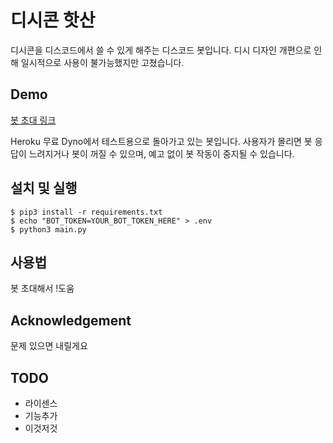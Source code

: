 # 디시콘 핫산
디시콘을 디스코드에서 쓸 수 있게 해주는 디스코드 봇입니다.
디시 디자인 개편으로 인해 일시적으로 사용이 불가능했지만 고쳤습니다.

## Demo
[봇 초대 링크](https://discordapp.com/oauth2/authorize?&client_id=464437182887886850&scope=bot&permissions=101376)

Heroku 무료 Dyno에서 테스트용으로 돌아가고 있는 봇입니다. 사용자가 몰리면 봇 응답이 느려지거나 봇이 꺼질 수 있으며, 예고 없이 봇 작동이 중지될 수 있습니다. 

## 설치 및 실행
```
$ pip3 install -r requirements.txt
$ echo "BOT_TOKEN=YOUR_BOT_TOKEN_HERE" > .env
$ python3 main.py
```

## 사용법
봇 초대해서 !도움

## Acknowledgement
문제 있으면 내릴게요

## TODO
* 라이센스
* 기능추가
* 이것저것
